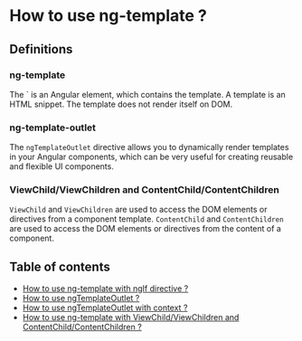 # How to use ng-template ?
## Definitions
### ng-template
The `<ng-template> is an Angular element, which contains the template. A template is an HTML snippet. The template does not render itself on DOM.

### ng-template-outlet
The `ngTemplateOutlet` directive allows you to dynamically render templates in your Angular components, which can be very useful for creating reusable and flexible UI components.

### ViewChild/ViewChildren and ContentChild/ContentChildren
`ViewChild` and `ViewChildren` are used to access the DOM elements or directives from a component template. `ContentChild` and `ContentChildren` are used to access the DOM elements or directives from the content of a component.


## Table of contents
- [How to use ng-template with ngIf directive ? ](./ng-template-with-ngIf.md)
- [How to use ngTemplateOutlet ?](./ng-template-outlet.md)
- [How to use ngTemplateOutlet with context ?](./ng-template-outlet-with-context.md)
- [How to use ng-template with ViewChild/ViewChildren and ContentChild/ContentChildren ?](./ng-template-with-viewChild-contentChild.md)


